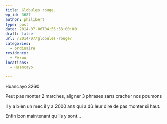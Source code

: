 ```yaml
---
title: Globules rouge.
wp_id: 3687
author: philibert
type: post
date: 2014-07-06T04:55:53+00:00
draft: false
url: /2014/07/globules-rouge/
categories:
  - ordinaire
residency:
  - Pérou
locations:
  - Huancayo

---
```

Huancayo 3260

Peut pas monter 2 marches, aligner 3 phrases sans cracher nos poumons

Il y a bien un mec il y a 2000 ans qui a dû leur dire de pas monter si haut.

Enfin bon maintenant qu&rsquo;ils y sont&#8230;